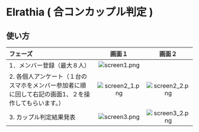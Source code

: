# Elrathia ( 合コンカップル判定 )

## 使い方
|フェーズ|画面１|画面２|
|:--|:--:|:--:|
|1．メンバー登録（最大８人）|![screen1.png](https://qiita-image-store.s3.ap-northeast-1.amazonaws.com/0/14800/c05a0602-3e81-ea68-5f48-2c0b2050f028.png)| |
|2. 各個人アンケート（１台のスマホをメンバー参加者に順に回して右記の画面1、２を操作してもらいます。）|![screen2_1.png](https://qiita-image-store.s3.ap-northeast-1.amazonaws.com/0/14800/ed7f57cc-a62c-297b-c4ad-f87942a9131a.png)|![screen2_2.png](https://qiita-image-store.s3.ap-northeast-1.amazonaws.com/0/14800/66a85aba-5961-8b6e-e09b-ea6d301262e3.png)|
|3. カップル判定結果発表 |![screen3.png](https://qiita-image-store.s3.ap-northeast-1.amazonaws.com/0/14800/e2eddd40-087c-8f88-1cf0-62175351a2cf.png)|![screen3_2.png](https://qiita-image-store.s3.ap-northeast-1.amazonaws.com/0/14800/e7a1c2b9-a0fa-bbd1-5734-7d815bf9773d.png) |
